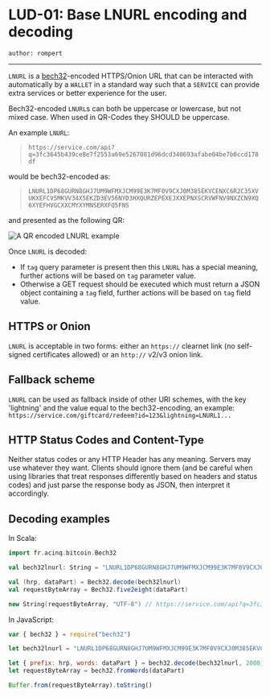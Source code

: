 LUD-01: Base LNURL encoding and decoding
========================================

`author: rompert`

---

`LNURL` is a [bech32](https://bips.xyz/173#bech32)-encoded HTTPS/Onion URL that can be interacted with automatically by a `WALLET` in a standard way such that a `SERVICE` can provide extra services or better experience for the user.

Bech32-encoded `LNURL`s can both be uppercase or lowercase, but not mixed case. When used in QR-Codes they SHOULD be uppercase.

An example `LNURL`:
> `https://service.com/api?q=3fc3645b439ce8e7f2553a69e5267081d96dcd340693afabe04be7b0ccd178df`

would be bech32-encoded as:
> `LNURL1DP68GURN8GHJ7UM9WFMXJCM99E3K7MF0V9CXJ0M385EKVCENXC6R2C35XVUKXEFCV5MKVV34X5EKZD3EV56NYD3HXQURZEPEXEJXXEPNXSCRVWFNV9NXZCN9XQ6XYEFHVGCXXCMYXYMNSERXFQ5FNS`

and presented as the following QR:

![A QR encoded LNURL example](https://i.imgur.com/HbB7U1K.png)

Once `LNURL` is decoded:
- If `tag` query parameter is present then this `LNURL` has a special meaning, further actions will be based on `tag` parameter value.
- Otherwise a GET request should be executed which must return a JSON object containing a `tag` field, further actions will be based on `tag` field value.

## HTTPS or Onion

`LNURL` is acceptable in two forms: either an `https://` clearnet link (no self-signed certificates allowed) or an `http://` v2/v3 onion link.

## Fallback scheme

`LNURL` can be used as fallback inside of other URI schemes, with the key 'lightning' and the value equal to the bech32-encoding, an example: `https://service.com/giftcard/redeem?id=123&lightning=LNURL1...`

## HTTP Status Codes and Content-Type

Neither status codes or any HTTP Header has any meaning. Servers may use whatever they want. Clients should ignore them (and be careful when using libraries that treat responses differently based on headers and status codes) and just parse the response body as JSON, then interpret it accordingly.

## Decoding examples

In Scala:
```scala
import fr.acinq.bitcoin.Bech32

val bech32lnurl: String = "LNURL1DP68GURN8GHJ7UM9WFMXJCM99E3K7MF0V9CXJ0M385EKVCENXC6R2C35XVUKXEFCV5MKVV34X5EKZD3EV56NYD3HXQURZEPEXEJXXEPNXSCRVWFNV9NXZCN9XQ6XYEFHVGCXXCMYXYMNSERXFQ5FNS"

val (hrp, dataPart) = Bech32.decode(bech32lnurl)
val requestByteArray = Bech32.five2eight(dataPart)

new String(requestByteArray, "UTF-8") // https://service.com/api?q=3fc3645b439ce8e7f2553a69e5267081d96dcd340693afabe04be7b0ccd178df
```

In JavaScript:
```js
var { bech32 } = require("bech32")

let bech32lnurl = "LNURL1DP68GURN8GHJ7UM9WFMXJCM99E3K7MF0V9CXJ0M385EKVCENXC6R2C35XVUKXEFCV5MKVV34X5EKZD3EV56NYD3HXQURZEPEXEJXXEPNXSCRVWFNV9NXZCN9XQ6XYEFHVGCXXCMYXYMNSERXFQ5FNS"

let { prefix: hrṕ, words: dataPart } = bech32.decode(bech32lnurl, 2000)
let requestByteArray = bech32.fromWords(dataPart)

Buffer.from(requestByteArray).toString()
```
